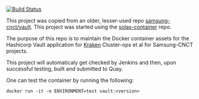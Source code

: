 [![Build Status](https://common-jenkins.kubeme.io/buildStatus/icon?job=container-vault/initial)](https://common-jenkins.kubeme.io/job/container-vault/initial)

This project was copied from an older, lesser-used repo [samsung-cnct/vault](https://github.com/samsung-cnct/vault). This project was started using the [solas-container](https://github.com/samsung-cnct/solas-container) repo.

The purpose of this repo is to maintain the Docker container assets for the Hashicorp Vault application for [Kraken](https://github.com/samsung-cnct/kraken) Cluster-ops et al for Samsung-CNCT projects.

This project will automaticaly get checked by Jenkins and then, upon successful testing, built and submitted to Quay.

One can test the container by running the following:

    docker run -it -e ENVIRONMENT=test vault:<version>
